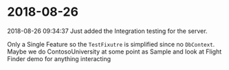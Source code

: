 # 2018-08-26

 2018-08-26 09:34:37 Just added the Integration testing for the server.

 Only a Single Feature so the `TestFixutre` is simplified since no `DbContext`.
 Maybe we do ContosoUniversity at some point as Sample and look at Flight Finder demo for 
 anything interacting

 
